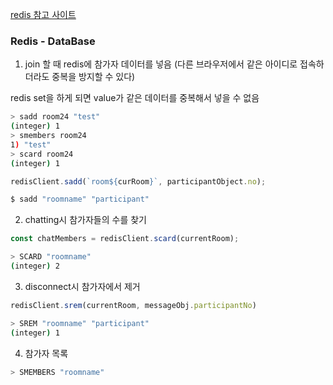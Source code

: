 <a href="https://zzdd1558.tistory.com/222">redis 참고 사이트</a>

### Redis - DataBase

1. join 할 때 redis에 참가자 데이터를 넣음
    (다른 브라우저에서 같은 아이디로 접속하더라도 중복을 방지할 수 있다)

redis set을 하게 되면 value가 같은 데이터를 중복해서 넣을 수 없음

```bash
> sadd room24 "test"
(integer) 1
> smembers room24
1) "test"
> scard room24
(integer) 1
```

```javascript
redisClient.sadd(`room${curRoom}`, participantObject.no);
```

```bash
$ sadd "roomname" "participant"
```

2. chatting시 참가자들의 수를 찾기


```javascript
const chatMembers = redisClient.scard(currentRoom);
```

```bash
> SCARD "roomname"
(integer) 2
```

3. disconnect시 참가자에서 제거

```javascript
redisClient.srem(currentRoom, messageObj.participantNo)
```

```bash
> SREM "roomname" "participant"
(integer) 1
```

4. 참가자 목록

```bash
> SMEMBERS "roomname"
```
